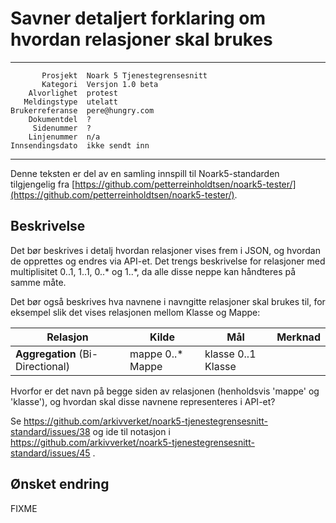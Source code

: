 Savner detaljert forklaring om hvordan relasjoner skal brukes
=============================================================

 ------------------  ---------------------------------
           Prosjekt  Noark 5 Tjenestegrensesnitt
           Kategori  Versjon 1.0 beta
        Alvorlighet  protest
       Meldingstype  utelatt
    Brukerreferanse  pere@hungry.com
        Dokumentdel  ?
         Sidenummer  ?
        Linjenummer  n/a
    Innsendingsdato  ikke sendt inn
 ------------------  ---------------------------------

Denne teksten er del av en samling innspill til Noark5-standarden
tilgjengelig fra [https://github.com/petterreinholdtsen/noark5-tester/](https://github.com/petterreinholdtsen/noark5-tester/).

Beskrivelse
-----------

Det bør beskrives i detalj hvordan relasjoner vises frem i JSON, og
hvordan de opprettes og endres via API-et.  Det trengs beskrivelse for
relasjoner med multiplisitet 0..1, 1..1, 0..* og 1..*, da alle disse
neppe kan håndteres på samme måte.

Det bør også beskrives hva navnene i navngitte relasjoner skal brukes
til, for eksempel slik det vises relasjonen mellom Klasse og Mappe:

| **Relasjon**                             | **Kilde**                                                | **Mål**                | **Merknad** |
| ---------------------------------------- | -------------------------------------------------------- | ---------------------- | ----------- |
| **Aggregation** (Bi-Directional)           | mappe 0..* Mappe                                         | klasse 0..1 Klasse     |             |

Hvorfor er det navn på begge siden av relasjonen (henholdsvis 'mappe'
og 'klasse'), og hvordan skal disse navnene representeres i API-et?

Se
https://github.com/arkivverket/noark5-tjenestegrensesnitt-standard/issues/38
og ide til notasjon i
https://github.com/arkivverket/noark5-tjenestegrensesnitt-standard/issues/45 .

Ønsket endring
--------------

FIXME
